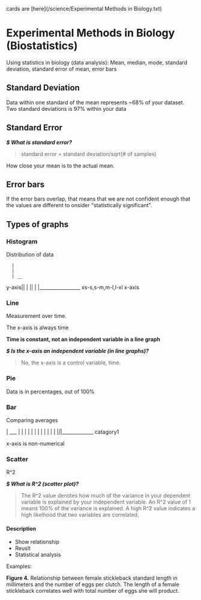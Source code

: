 cards are [here](/science/Experimental Methods in Biology.txt)
# Experimental Methods in Biology (Biostatistics)

Using statistics in biology (data analysis):
Mean, median, mode, standard deviation, standard error of mean, error bars

## Standard Deviation

Data within one standard of the mean represents ~68% of your dataset. Two standard deviations is 97% within your data

## Standard Error

***$ What is standard error?***
> standard error = standard deviation/sqrt(# of samples)

How close your mean is to the actual mean.

## Error bars

If the error bars overlap, that means that we are not confident enough that the values are different to onsider "statistically significant".

## Types of graphs

### Histogram

Distribution of data

      |
      |
      | __
y-axis|| |
      || |
      |_________________
       xs-s,s-m,m-l,l-xl
      x-axis


### Line

Measurement over time.

The x-axis is always time

**Time is constant, not an independent variable in a line graph**

***$ Is the x-axis an independent variable (in line graphs)?***
> No, the x-axis is a control variable, time.

### Pie

Data is in percentages, out of 100%

### Bar

Comparing averages

| ___
| | |
| | |
| | |
| | |
|_|_|_____________
  catagory1

x-axis is non-numerical

### Scatter

R^2

***$ What is R^2 (scatter plot)?***
> The R^2 value denotes how much of the variance in your dependent variable is explained by your independent variable. An R^2 value of 1 means 100% of the variance is explained. A high R^2 value indicates a high likelhood that two variables are correlated.

#### Description
- Show relationship
- Reuslt
- Statistical analysis

Examples:

**Figure 4.** Relationship between female stickleback standard length in millimeters and the number of eggs per clutch. The length of a female stickleback correlates well with total number of eggs she will product.

